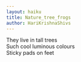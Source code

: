 ```yaml
---
layout: haiku
title: Nature_tree_frogs
author: HariKrishnaShivs
---
```


They live in tall trees<br>
Such cool luminous colours<br>
Sticky pads on feet<br>